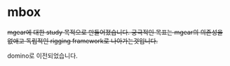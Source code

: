 # mbox

~~mgear에 대한 study 목적으로 만들어졌습니다. 궁극적인 목표는 mgear의 의존성을 없애고 독립적인 rigging framework로 나아가는것입니다.~~

domino로 이전되었습니다.
